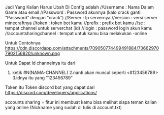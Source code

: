 Jadi Yang Kalian Harus Ubah Di Config adalah 
	//Username : Nama Dalam Game atau email
	//Password : Password akunnya (kalo crack ganti "Password" dengan "crack")
	//Server : Ip servernya
	//version : versi server minecraftnya
	//token : token bot kamu
	//prefix : prefix bot kamu 
	//sc : tempat channel untuk serverchat (id)
	//login : password login akun kamu
	//accountsharingchannel : tempat untuk kamu bisa melakukan -online
  
  Untuk Contohnya https://cdn.discordapp.com/attachments/709050774499491884/736629707902156820/unknown.png
  
  Untuk Dapat Id channelnya itu dari 
1. ketik \#N(NAMA-CHANNEL)
2.nanti akan muncul seperti <#123456789>
3.idnya itu yang "123456789" 

Token itu Token discord bot yang dapat dari https://discord.com/developers/applications/

accounts sharing = fitur ini membuat kamu bisa melihat siapa teman kalian yang online (Nickname yang sudah di tulis di account.txt) 

